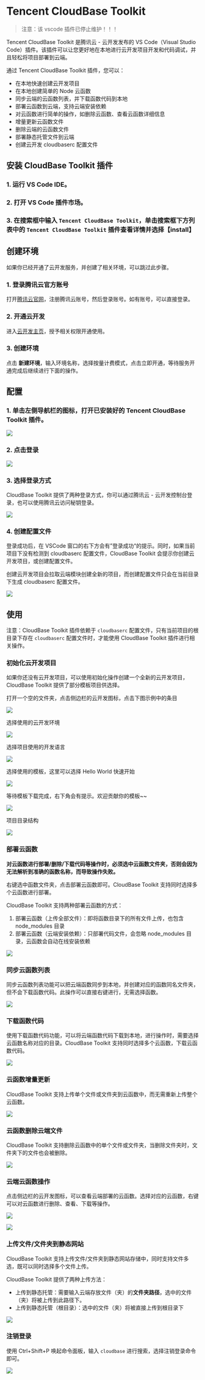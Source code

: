 # Tencent CloudBase Toolkit

> 注意：该 vscode 插件已停止维护！！！

Tencent CloudBase Toolkit 是腾讯云 - 云开发发布的 VS Code（Visual Studio Code）插件。该插件可以让您更好地在本地进行云开发项目开发和代码调试，并且轻松将项目部署到云端。

通过 Tencent CloudBase Toolkit 插件，您可以：

-   在本地快速创建云开发项目
-   在本地创建简单的 Node 云函数
-   同步云端的云函数列表，并下载函数代码到本地
-   部署云函数到云端，支持云端安装依赖
-   对云函数进行简单的操作，如删除云函数、查看云函数详细信息
-   增量更新云函数文件
-   删除云端的云函数文件
-   部署静态托管文件到云端
-   创建云开发 cloudbaserc 配置文件

## 安装 CloudBase Toolkit 插件

### 1. 运行 VS Code IDE。

### 2. 打开 VS Code 插件市场。

### 3. 在搜索框中输入 `Tencent CloudBase Toolkit`，单击搜索框下方列表中的 `Tencent CloudBase Toolkit` 插件查看详情并选择【install】

## 创建环境

如果你已经开通了云开发服务，并创建了相关环境，可以跳过此步骤。

### 1. 登录腾讯云官方账号  

打开[腾讯云官网](https://cloud.tencent.com/)，注册腾讯云账号，然后登录账号。如有账号，可以直接登录。

### 2. 开通云开发

进入[云开发主页](https://cloud.tencent.com/product/tcb)，授予相关权限开通使用。

### 3. 创建环境

点击 **新建环境**，输入环境名称，选择按量计费模式，点击立即开通，等待服务开通完成后继续进行下面的操作。

## 配置

### 1. 单击左侧导航栏的图标，打开已安装好的 Tencent CloudBase Toolkit 插件。

![](https://main.qcloudimg.com/raw/e3eaa985a98675d071f4f367782b3444.png)

### 2. 点击登录

![](https://main.qcloudimg.com/raw/e7ff42a700bba0452bc1410469cba821.png)

### 3. 选择登录方式

CloudBase Toolkit 提供了两种登录方式，你可以通过腾讯云 - 云开发控制台登录，也可以使用腾讯云访问秘钥登录。

![](https://main.qcloudimg.com/raw/3e2fcab89d52ec399a108f9e19306a7b.png)

### 4. 创建配置文件

登录成功后，在 VSCode 窗口的右下方会有”登录成功“的提示。同时，如果当前项目下没有检测到 cloudbaserc 配置文件，CloudBase Toolkit 会提示你创建云开发项目，或创建配置文件。

创建云开发项目会拉取云端模块创建全新的项目，而创建配置文件只会在当前目录下生成 cloudbaserc 配置文件。

![](https://main.qcloudimg.com/raw/8c48de011ab9239080af8cf0b4ba5ca4.png)

## 使用

注意：CloudBase Toolkit 插件依赖于 `cloudbaserc` 配置文件，只有当前项目的根目录下存在 `cloudbaserc` 配置文件时，才能使用 CloudBase Toolkit 插件进行相关操作。

### 初始化云开发项目

如果你还没有云开发项目，可以使用初始化操作创建一个全新的云开发项目，CloudBase Toolkit 提供了部分模板项目供选择。

打开一个空的文件夹，点击侧边栏的云开发图标，点击下图示例中的条目

![](https://main.qcloudimg.com/raw/d74a2dca88a1e21736dc0bfbe2a00b66.png)

选择使用的云开发环境

![](https://main.qcloudimg.com/raw/74a8c3e8c187c9b04e8428af0ee3b50f.png)

选择项目使用的开发语言

![](https://main.qcloudimg.com/raw/bb6d56b43417235d9c82156b5e641983.png)

选择使用的模板，这里可以选择 Hello World 快速开始

![](https://main.qcloudimg.com/raw/bd12505aab00e241ff0c67c66301a07c.png)

等待模板下载完成，右下角会有提示。欢迎贡献你的模板~~

![](https://main.qcloudimg.com/raw/30a4cddd78e2bd15a182bcd7aa33a803.png)

项目目录结构

![](https://main.qcloudimg.com/raw/fae94ab052f64876225e0f2090bb263d.png)

### 部署云函数

**对云函数进行部署/删除/下载代码等操作时，必须选中云函数文件夹，否则会因为无法解析到准确的函数名称，而导致操作失败。**

右键选中函数文件夹，点击部署云函数即可。CloudBase Toolkit 支持同时选择多个云函数进行部署。

CloudBase Toolkit 支持两种部署云函数的方式：

1. 部署云函数（上传全部文件）：即将函数目录下的所有文件上传，也包含 node_modules 目录
2. 部署云函数（云端安装依赖）：只部署代码文件，会忽略 node_modules 目录，云函数会自动在线安装依赖

![](https://main.qcloudimg.com/raw/5450089421dba1b37009810413765536.png)

### 同步云函数列表

同步云函数列表功能可以把云端函数同步到本地，并创建对应的函数同名文件夹，但不会下载函数代码。此操作可以直接右键进行，无需选择函数。

![](https://main.qcloudimg.com/raw/155b13a33afa4a15447ce78dbd830561.png)

### 下载函数代码

使用下载函数代码功能，可以将云端函数代码下载到本地，进行操作时，需要选择云函数名称对应的目录。CloudBase Toolkit 支持同时选择多个云函数，下载云函数代码。

![](https://main.qcloudimg.com/raw/ca98ff95f3d279298b2b337ec2a8d8e8.png)

### 云函数增量更新

CloudBase Toolkit 支持上传单个文件或文件夹到云函数中，而无需重新上传整个云函数。

![](https://main.qcloudimg.com/raw/45fe187665da78a67800dd96de7cfdd2.png)

### 云函数删除云端文件

CloudBase Toolkit 支持删除云函数中的单个文件或文件夹，当删除文件夹时，文件夹下的文件也会被删除。

![](https://main.qcloudimg.com/raw/65d6adeae576b1880a179c47ab0376be.png)

### 云端云函数操作

点击侧边栏的云开发图标，可以查看云端部署的云函数。选择对应的云函数，右键可以对云函数进行删除、查看、下载等操作。

![](https://main.qcloudimg.com/raw/6043a30ed58a0f23419267f756fcbad1.png)

![](https://main.qcloudimg.com/raw/2f68db368b88656094557c56335a329c.png)

### 上传文件/文件夹到静态网站

CloudBase Toolkit 支持上传文件/文件夹到静态网站存储中，同时支持文件多选，既可以同时选择多个文件上传。

CloudBase Toolkit 提供了两种上传方法：

-   上传到静态托管：需要输入云端存放文件（夹）的**文件夹路径**，选中的文件（夹）将被上传到此路径下。
-   上传到静态托管（根目录）：选中的文件（夹）将被直接上传到根目录下

![](https://main.qcloudimg.com/raw/b9c306cb17c71834d89281448a8a92d7.png)

### 注销登录

使用 Ctrl+Shift+P 唤起命令面板，输入 `cloudbase` 进行搜索，选择注销登录命令即可。

![](https://main.qcloudimg.com/raw/dcaba91db66dc50ec1ec9d213283968a.png)
